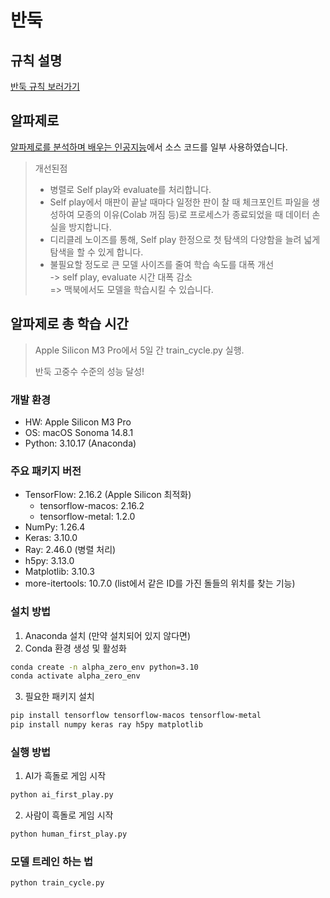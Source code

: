 # 반둑

## 규칙 설명

[반둑 규칙 보러가기](https://hanbat1mj.github.io/about-banduk)

## 알파제로

[알파제로를 분석하며 배우는 인공지능](https://github.com/Jpub/AlphaZero)에서 소스 코드를 일부 사용하였습니다.

> 개선된점
>
> - 병렬로 Self play와 evaluate를 처리합니다.
> - Self play에서 매판이 끝날 때마다 일정한 판이 찰 때 체크포인트 파일을 생성하여 모종의 이유(Colab 꺼짐 등)로 프로세스가 종료되었을 때 데이터 손실을 방지합니다.
> - 디리클레 노이즈를 통해, Self play 한정으로 첫 탐색의 다양함을 늘려 넓게 탐색을 할 수 있게 합니다.
> - 불필요할 정도로 큰 모델 사이즈를 줄여 학습 속도를 대폭 개선  
>   -> self play, evaluate 시간 대폭 감소  
>   => 맥북에서도 모델을 학습시킬 수 있습니다.

## 알파제로 총 학습 시간

> Apple Silicon M3 Pro에서 5일 간 train_cycle.py 실행.
>
> 반둑 고중수 수준의 성능 달성!

### 개발 환경

- HW: Apple Silicon M3 Pro
- OS: macOS Sonoma 14.8.1
- Python: 3.10.17 (Anaconda)

### 주요 패키지 버전

- TensorFlow: 2.16.2 (Apple Silicon 최적화)
  - tensorflow-macos: 2.16.2
  - tensorflow-metal: 1.2.0
- NumPy: 1.26.4
- Keras: 3.10.0
- Ray: 2.46.0 (병렬 처리)
- h5py: 3.13.0
- Matplotlib: 3.10.3
- more-itertools: 10.7.0 (list에서 같은 ID를 가진 돌들의 위치를 찾는 기능)

### 설치 방법

1. Anaconda 설치 (만약 설치되어 있지 않다면)
2. Conda 환경 생성 및 활성화

```bash
conda create -n alpha_zero_env python=3.10
conda activate alpha_zero_env
```

3. 필요한 패키지 설치

```bash
pip install tensorflow tensorflow-macos tensorflow-metal
pip install numpy keras ray h5py matplotlib
```

### 실행 방법

1. AI가 흑돌로 게임 시작

```bash
python ai_first_play.py
```

2. 사람이 흑돌로 게임 시작

```bash
python human_first_play.py
```

### 모델 트레인 하는 법

```bash
python train_cycle.py
```

